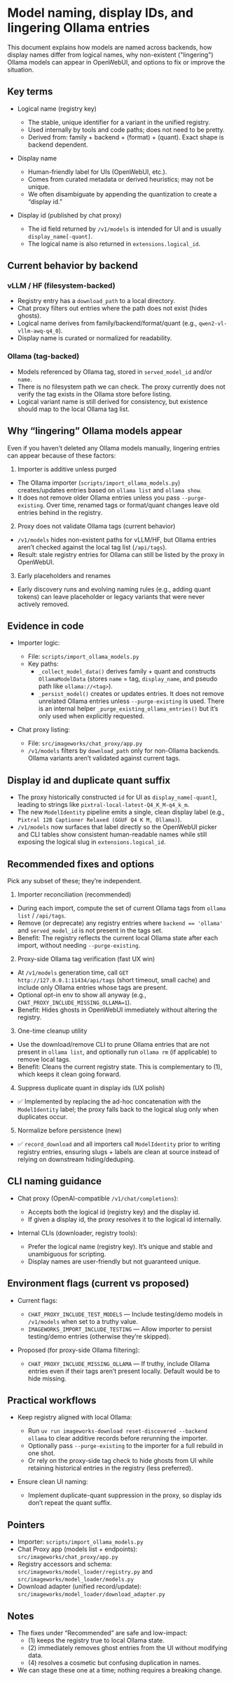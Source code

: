 # Model naming, display IDs, and lingering Ollama entries

This document explains how models are named across backends, how display names differ from logical names, why non-existent ("lingering") Ollama models can appear in OpenWebUI, and options to fix or improve the situation.

## Key terms

- Logical name (registry key)
  - The stable, unique identifier for a variant in the unified registry.
  - Used internally by tools and code paths; does not need to be pretty.
  - Derived from: family + backend + (format) + (quant). Exact shape is backend dependent.

- Display name
  - Human-friendly label for UIs (OpenWebUI, etc.).
  - Comes from curated metadata or derived heuristics; may not be unique.
  - We often disambiguate by appending the quantization to create a “display id.”

- Display id (published by chat proxy)
  - The id field returned by `/v1/models` is intended for UI and is usually `display_name[-quant]`.
  - The logical name is also returned in `extensions.logical_id`.

## Current behavior by backend

### vLLM / HF (filesystem-backed)
- Registry entry has a `download_path` to a local directory.
- Chat proxy filters out entries where the path does not exist (hides ghosts).
- Logical name derives from family/backend/format/quant (e.g., `qwen2-vl-vllm-awq-q4_0`).
- Display name is curated or normalized for readability.

### Ollama (tag-backed)
- Models referenced by Ollama tag, stored in `served_model_id` and/or `name`.
- There is no filesystem path we can check. The proxy currently does not verify the tag exists in the Ollama store before listing.
- Logical variant name is still derived for consistency, but existence should map to the local Ollama tag list.

## Why “lingering” Ollama models appear

Even if you haven’t deleted any Ollama models manually, lingering entries can appear because of these factors:

1) Importer is additive unless purged
- The Ollama importer (`scripts/import_ollama_models.py`) creates/updates entries based on `ollama list` and `ollama show`.
- It does not remove older Ollama entries unless you pass `--purge-existing`. Over time, renamed tags or format/quant changes leave old entries behind in the registry.

2) Proxy does not validate Ollama tags (current behavior)
- `/v1/models` hides non-existent paths for vLLM/HF, but Ollama entries aren’t checked against the local tag list (`/api/tags`).
- Result: stale registry entries for Ollama can still be listed by the proxy in OpenWebUI.

3) Early placeholders and renames
- Early discovery runs and evolving naming rules (e.g., adding quant tokens) can leave placeholder or legacy variants that were never actively removed.

## Evidence in code

- Importer logic:
  - File: `scripts/import_ollama_models.py`
  - Key paths:
    - `_collect_model_data()` derives family + quant and constructs `OllamaModelData` (stores `name` = tag, `display_name`, and pseudo path like `ollama://<tag>`).
    - `_persist_model()` creates or updates entries. It does not remove unrelated Ollama entries unless `--purge-existing` is used. There is an internal helper `_purge_existing_ollama_entries()` but it’s only used when explicitly requested.

- Chat proxy listing:
  - File: `src/imageworks/chat_proxy/app.py`
  - `/v1/models` filters by `download_path` only for non-Ollama backends. Ollama variants aren’t validated against current tags.

## Display id and duplicate quant suffix

- The proxy historically constructed `id` for UI as `display_name[-quant]`, leading to strings like `pixtral-local-latest-Q4_K_M-q4_k_m`.
- The new `ModelIdentity` pipeline emits a single, clean display label (e.g., `Pixtral 12B Captioner Relaxed (GGUF Q4 K M, Ollama)`).
- `/v1/models` now surfaces that label directly so the OpenWebUI picker and CLI tables show consistent human-readable names while still exposing the logical slug in `extensions.logical_id`.

## Recommended fixes and options

Pick any subset of these; they’re independent.

1) Importer reconciliation (recommended)
- During each import, compute the set of current Ollama tags from `ollama list` / `/api/tags`.
- Remove (or deprecate) any registry entries where `backend == 'ollama'` and `served_model_id` is not present in the tags set.
- Benefit: The registry reflects the current local Ollama state after each import, without needing `--purge-existing`.

2) Proxy-side Ollama tag verification (fast UX win)
- At `/v1/models` generation time, call `GET http://127.0.0.1:11434/api/tags` (short timeout, small cache) and include only Ollama entries whose tags are present.
- Optional opt-in env to show all anyway (e.g., `CHAT_PROXY_INCLUDE_MISSING_OLLAMA=1`).
- Benefit: Hides ghosts in OpenWebUI immediately without altering the registry.

3) One-time cleanup utility
- Use the download/remove CLI to prune Ollama entries that are not present in `ollama list`, and optionally run `ollama rm` (if applicable) to remove local tags.
- Benefit: Cleans the current registry state. This is complementary to (1), which keeps it clean going forward.

4) Suppress duplicate quant in display ids (UX polish)
- ✅ Implemented by replacing the ad-hoc concatenation with the `ModelIdentity` label; the proxy falls back to the logical slug only when duplicates occur.

5) Normalize before persistence (new)
- ✅ `record_download` and all importers call `ModelIdentity` prior to writing registry entries, ensuring slugs + labels are clean at source instead of relying on downstream hiding/deduping.

## CLI naming guidance

- Chat proxy (OpenAI-compatible `/v1/chat/completions`):
  - Accepts both the logical id (registry key) and the display id.
  - If given a display id, the proxy resolves it to the logical id internally.

- Internal CLIs (downloader, registry tools):
  - Prefer the logical name (registry key). It’s unique and stable and unambiguous for scripting.
  - Display names are user-friendly but not guaranteed unique.

## Environment flags (current vs proposed)

- Current flags:
  - `CHAT_PROXY_INCLUDE_TEST_MODELS` — Include testing/demo models in `/v1/models` when set to a truthy value.
  - `IMAGEWORKS_IMPORT_INCLUDE_TESTING` — Allow importer to persist testing/demo entries (otherwise they’re skipped).

- Proposed (for proxy-side Ollama filtering):
  - `CHAT_PROXY_INCLUDE_MISSING_OLLAMA` — If truthy, include Ollama entries even if their tags aren’t present locally. Default would be to hide missing.

## Practical workflows

- Keep registry aligned with local Ollama:
  - Run `uv run imageworks-download reset-discovered --backend ollama` to clear additive records before rerunning the importer.
  - Optionally pass `--purge-existing` to the importer for a full rebuild in one shot.
  - Or rely on the proxy-side tag check to hide ghosts from UI while retaining historical entries in the registry (less preferred).

- Ensure clean UI naming:
  - Implement duplicate-quant suppression in the proxy, so display ids don’t repeat the quant suffix.

## Pointers

- Importer: `scripts/import_ollama_models.py`
- Chat Proxy app (models list + endpoints): `src/imageworks/chat_proxy/app.py`
- Registry accessors and schema: `src/imageworks/model_loader/registry.py` and `src/imageworks/model_loader/models.py`
- Download adapter (unified record/update): `src/imageworks/model_loader/download_adapter.py`

## Notes

- The fixes under “Recommended” are safe and low-impact:
  - (1) keeps the registry true to local Ollama state.
  - (2) immediately removes ghost entries from the UI without modifying data.
  - (4) resolves a cosmetic but confusing duplication in names.
- We can stage these one at a time; nothing requires a breaking change.
